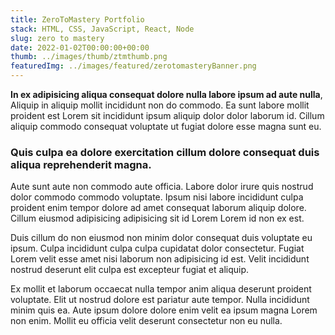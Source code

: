 ```yaml
---
title: ZeroToMastery Portfolio
stack: HTML, CSS, JavaScript, React, Node
slug: zero to mastery
date: 2022-01-02T00:00:00+00:00
thumb: ../images/thumb/ztmthumb.png 
featuredImg: ../images/featured/zerotomasteryBanner.png
---
```


**In ex adipisicing aliqua consequat dolore nulla labore ipsum ad aute nulla**, Aliquip in aliquip mollit incididunt non do commodo. Ea sunt labore mollit proident est Lorem sit incididunt ipsum aliquip dolor dolor laborum id. Cillum aliquip commodo consequat voluptate ut fugiat dolore esse magna sunt eu.

### Quis culpa ea dolore exercitation cillum dolore consequat duis aliqua reprehenderit magna.

Aute sunt aute non commodo aute officia. Labore dolor irure quis nostrud dolor commodo commodo voluptate. Ipsum nisi labore incididunt culpa proident enim tempor dolore ad amet consequat laborum aliquip dolore. Cillum eiusmod adipisicing adipisicing sit id Lorem Lorem id non ex est.

Duis cillum do non eiusmod non minim dolor consequat duis voluptate eu ipsum. Culpa incididunt culpa culpa cupidatat dolor consectetur. Fugiat Lorem velit esse amet nisi laborum non adipisicing id est. Velit incididunt nostrud deserunt elit culpa est excepteur fugiat et aliquip.

Ex mollit et laborum occaecat nulla tempor anim aliqua deserunt proident voluptate. Elit ut nostrud dolore est pariatur aute tempor. Nulla incididunt minim quis ea. Aute ipsum dolore dolore enim velit ea ipsum magna Lorem non enim. Mollit eu officia velit deserunt consectetur non eu nulla.
